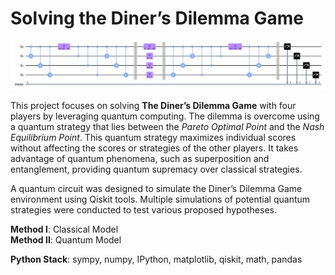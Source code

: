 # Solving the Diner’s Dilemma Game

<p style="text-align:center;">
  <img src="quantum_circuit.png" alt="Attacking strength simulation">
</p>

This project focuses on solving **The Diner’s Dilemma Game** with four players by leveraging quantum computing. The dilemma is overcome using a quantum strategy that lies between the *Pareto Optimal Point* and the *Nash Equilibrium Point*. This quantum strategy maximizes individual scores without affecting the scores or strategies of the other players. It takes advantage of quantum phenomena, such as superposition and entanglement, providing quantum supremacy over classical strategies.

A quantum circuit was designed to simulate the Diner’s Dilemma Game environment using Qiskit tools. Multiple simulations of potential quantum strategies were conducted to test various proposed hypotheses.

**Method I**: Classical Model  
**Method II**: Quantum Model  

**Python Stack**: sympy, numpy, IPython, matplotlib, qiskit, math, pandas
